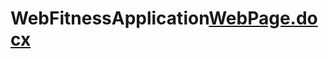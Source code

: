 # WebFitnessApplication[WebPage.docx](https://github.com/CaplatMiruna/WebFitnessApplication/files/15105399/WebPage.docx)
